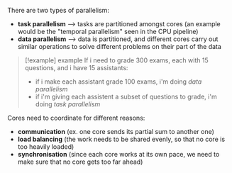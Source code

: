 There are two types of parallelism:
- **task parallelism** ⟶ tasks are partitioned amongst cores (an example would be the "temporal parallelism" seen in the CPU pipeline)
- **data parallelism** ⟶ data is partitioned, and different cores carry out similar operations to solve different problems on their part of the data

>[!example] example
>If i need to grade 300 exams, each with 15 questions, and i have 15 assistants:
>- if i make each assistant grade 100 exams, i'm doing *data parallelism*
>- if i'm giving each assistent a subset of questions to grade, i'm doing *task parallelism*

Cores need to coordinate for different reasons:
- **communication** (ex. one core sends its partial sum to another one)
- **load balancing** (the work needs to be shared evenly, so that no core is too heavily loaded)
- **synchronisation** (since each core works at its own pace, we need to make sure that no core gets too far ahead)

